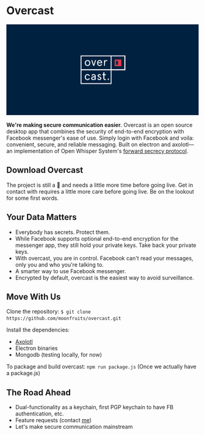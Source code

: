 Overcast
======
![Screenshot](assets/screenshot-placeholder.png)

**We're making secure communication easier.**
Overcast is an open source desktop app that combines the security of end-to-end encryption with Facebook messenger's ease of use. Simply login with Facebook and voila: convenient, secure, and reliable messaging. Built on electron and axolotl––an implementation of Open Whisper System's [forward secrecy protocol](https://whispersystems.org/docs/specifications/doubleratchet/doubleratchet.pdf).

## Download Overcast
The project is still a 👶 and needs a little more time before going live. Get in contact with 
requires a little more care before going live. Be on the lookout for some first words.

## Your Data Matters
* Everybody has secrets. Protect them.
* While Facebook supports optional end-to-end encryption for the messenger app, they still hold your private keys. Take back your private keys.
* With overcast, you are in control. Facebook can't read your messages, only you and who you're talking to.
* A smarter way to use Facebook messenger. 
* Encrypted by default, overcast is the easiest way to avoid surveillance.

## Move With Us
Clone the repository:
```$ git clone https://github.com/moonfruits/overcast.git```

Install the dependencies:
* [Axolotl](https://github.com/joebandenburg/libaxolotl-javascript)
* Electron binaries
* Mongodb (testing locally, for now)

To package and build overcast:
```npm run package.js```
(Once we actually have a package.js)

## The Road Ahead
* Dual-functionality as a keychain, first PGP keychain to have FB authentication, etc.
* Feature requests (contact [me](http://m.me/shobrookj/))
* Let's make secure communication mainstream